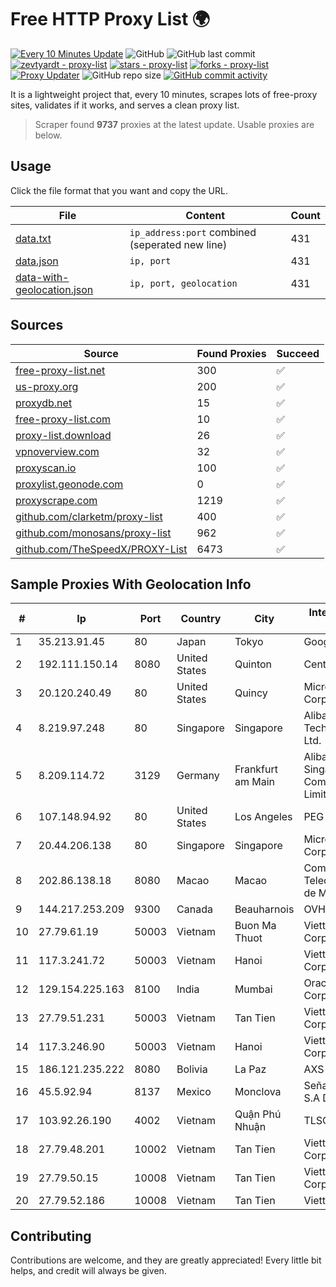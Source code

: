 
# Free HTTP Proxy List 🌍

[![Every 10 Minutes Update](https://github.com/mertguvencli/http-proxy-list/actions/workflows/main.yml/badge.svg?branch=main)](https://github.com/mertguvencli/http-proxy-list/actions/workflows/main.yml)
![GitHub](https://img.shields.io/github/license/mertguvencli/http-proxy-list)
![GitHub last commit](https://img.shields.io/github/last-commit/mertguvencli/http-proxy-list)
[![zevtyardt - proxy-list](https://img.shields.io/static/v1?label=zevtyardt&message=proxy-list&color=blue&logo=github)](https://github.com/zevtyardt/proxy-list "Go to GitHub repo")
[![stars - proxy-list](https://img.shields.io/github/stars/zevtyardt/proxy-list?style=social)](https://github.com/zevtyardt/proxy-list)
[![forks - proxy-list](https://img.shields.io/github/forks/zevtyardt/proxy-list?style=social)](https://github.com/zevtyardt/proxy-list)
[![Proxy Updater](https://github.com/zevtyardt/proxy-list/workflows/Proxy%20Updater/badge.svg)](https://github.com/zevtyardt/proxy-list/actions?query=workflow:"Proxy+Updater")
![GitHub repo size](https://img.shields.io/github/repo-size/zevtyardt/proxy-list)
[![GitHub commit activity](https://img.shields.io/github/commit-activity/m/zevtyardt/proxy-list?logo=commits)](https://github.com/zevtyardt/proxy-list/commits/main)

It is a lightweight project that, every 10 minutes, scrapes lots of free-proxy sites, validates if it works, and serves a clean proxy list.

> Scraper found **9737** proxies at the latest update. Usable proxies are below.

## Usage

Click the file format that you want and copy the URL.

|File|Content|Count|
|----|-------|-----|
|[data.txt](https://raw.githubusercontent.com/mertguvencli/http-proxy-list/main/proxy-list/data.txt)|`ip_address:port` combined (seperated new line)|431|
|[data.json](https://raw.githubusercontent.com/mertguvencli/http-proxy-list/main/proxy-list/data.json)|`ip, port`|431|
|[data-with-geolocation.json](https://raw.githubusercontent.com/mertguvencli/http-proxy-list/main/proxy-list/data-with-geolocation.json)|`ip, port, geolocation`|431|

## Sources

|Source|Found Proxies|Succeed|
|------|-------------|-------|
|[free-proxy-list.net](https://free-proxy-list.net)|300|✅|
|[us-proxy.org](https://www.us-proxy.org)|200|✅|
|[proxydb.net](http://proxydb.net)|15|✅|
|[free-proxy-list.com](https://free-proxy-list.com/?page=&port=&type%5B%5D=http&type%5B%5D=https&up_time=0&search=Search)|10|✅|
|[proxy-list.download](https://www.proxy-list.download/HTTP)|26|✅|
|[vpnoverview.com](https://vpnoverview.com/privacy/anonymous-browsing/free-proxy-servers)|32|✅|
|[proxyscan.io](https://www.proxyscan.io)|100|✅|
|[proxylist.geonode.com](https://proxylist.geonode.com/api/proxy-list?limit=300&page=1&sort_by=lastChecked&sort_type=desc&protocols=http,https)|0|✅|
|[proxyscrape.com](https://api.proxyscrape.com/v2/?request=displayproxies&protocol=http&timeout=10000&country=all&ssl=all&anonymity=all)|1219|✅|
|[github.com/clarketm/proxy-list](https://raw.githubusercontent.com/clarketm/proxy-list/master/proxy-list-raw.txt)|400|✅|
|[github.com/monosans/proxy-list](https://raw.githubusercontent.com/monosans/proxy-list/main/proxies/http.txt)|962|✅|
|[github.com/TheSpeedX/PROXY-List](https://raw.githubusercontent.com/TheSpeedX/PROXY-List/master/http.txt)|6473|✅|


## Sample Proxies With Geolocation Info

|#|Ip|Port|Country|City|Internet Service Provider|
|-|--|----|-------|----|-------------------------|
|1|35.213.91.45|80|Japan|Tokyo|Google LLC|
|2|192.111.150.14|8080|United States|Quinton|Centrilogic|
|3|20.120.240.49|80|United States|Quincy|Microsoft Corporation|
|4|8.219.97.248|80|Singapore|Singapore|Alibaba (US) Technology Co., Ltd.|
|5|8.209.114.72|3129|Germany|Frankfurt am Main|Alibaba.com Singapore E-Commerce Private Limited|
|6|107.148.94.92|80|United States|Los Angeles|PEG TECH INC|
|7|20.44.206.138|80|Singapore|Singapore|Microsoft Corporation|
|8|202.86.138.18|8080|Macao|Macao|Companhia de Telecomunicacoes de Macau|
|9|144.217.253.209|9300|Canada|Beauharnois|OVH SAS|
|10|27.79.61.19|50003|Vietnam|Buon Ma Thuot|Viettel Corporation|
|11|117.3.241.72|50003|Vietnam|Hanoi|Viettel Corporation|
|12|129.154.225.163|8100|India|Mumbai|Oracle Corporation|
|13|27.79.51.231|50003|Vietnam|Tan Tien|Viettel Corporation|
|14|117.3.246.90|50003|Vietnam|Hanoi|Viettel Corporation|
|15|186.121.235.222|8080|Bolivia|La Paz|AXS Bolivia S. A.|
|16|45.5.92.94|8137|Mexico|Monclova|Señal Interactiva, S.A De C.V|
|17|103.92.26.190|4002|Vietnam|Quận Phú Nhuận|TLSOFT|
|18|27.79.48.201|10002|Vietnam|Tan Tien|Viettel Corporation|
|19|27.79.50.15|10008|Vietnam|Tan Tien|Viettel Corporation|
|20|27.79.52.186|10008|Vietnam|Tan Tien|Viettel Group|



## Contributing

Contributions are welcome, and they are greatly appreciated! Every
little bit helps, and credit will always be given.

